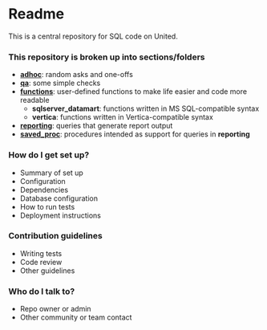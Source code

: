 # Readme #

This is a central repository for SQL code on United.

### This repository is broken up into sections/folders ###

* __[adhoc](https://github.com/mrhartwick/sql_united/tree/master/adhoc)__: random asks and one-offs
* __[qa](https://github.com/mrhartwick/sql_united/tree/master/qa)__: some simple checks
* __[functions](https://github.com/mrhartwick/sql_united/tree/master/functions)__: user-defined functions to make life easier and code more readable
	* __sqlserver_datamart__: functions written in MS SQL-compatible syntax
	* __vertica__: functions written in Vertica-compatible syntax
* __[reporting](https://github.com/mrhartwick/sql_united/tree/master/reporting)__: queries that generate report output
* __[saved_proc](https://github.com/mrhartwick/sql_united/tree/master/saved_proc)__: procedures intended as support for queries in __reporting__

### How do I get set up? ###

* Summary of set up
* Configuration
* Dependencies
* Database configuration
* How to run tests
* Deployment instructions

### Contribution guidelines ###

* Writing tests
* Code review
* Other guidelines

### Who do I talk to? ###

* Repo owner or admin
* Other community or team contact

